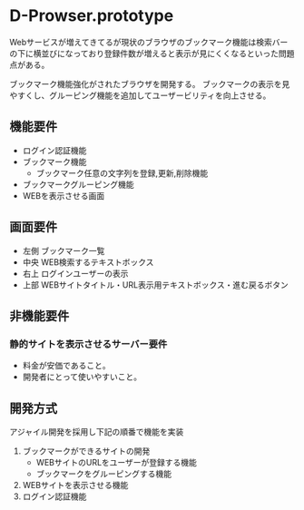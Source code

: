 # D-Prowser.prototype

Webサービスが増えてきてるが現状のブラウザのブックマーク機能は検索バーの下に横並びになっており登録件数が増えると表示が見にくくなるといった問題点がある。

ブックマーク機能強化がされたブラウザを開発する。
ブックマークの表示を見やすくし、グルーピング機能を追加してユーザービリティを向上させる。

## 機能要件

- ログイン認証機能
- ブックマーク機能
    - ブックマーク任意の文字列を登録,更新,削除機能
- ブックマークグルーピング機能
- WEBを表示させる画面

## 画面要件

- 左側 ブックマーク一覧
- 中央 WEB検索するテキストボックス
- 右上 ログインユーザーの表示
- 上部 WEBサイトタイトル・URL表示用テキストボックス・進む戻るボタン

## 非機能要件

### 静的サイトを表示させるサーバー要件

- 料金が安価であること。
- 開発者にとって使いやすいこと。

## 開発方式

アジャイル開発を採用し下記の順番で機能を実装

1. ブックマークができるサイトの開発
   - WEBサイトのURLをユーザーが登録する機能
   - ブックマークをグルーピングする機能
2. WEBサイトを表示させる機能
3. ログイン認証機能
